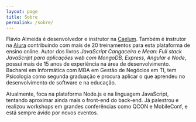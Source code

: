 ```yaml
---
layout: page
title: Sobre
permalink: /sobre/
---
```


Flávio Almeida é desenvolvedor e instrutor na <a href="http://www.caelum.com.br/" target="_blank">Caelum</a>. Também é instrutor na <a href="http://www.alura.com.br" target="_blank">Alura</a> contribuindo com mais de 20 treinamentos para esta plataforma de ensino online. Autor dos livros *JavaScript Cangaceiro* e *Mean: Full stack JavaScript para aplicações web com MongoDB, Express, Angular e Node*, possui mais de 15 anos de experiência na área de desenvolvimento. Bacharel em Informática com MBA em Gestão de Negócios em TI, tem Psicologia como segunda graduação e procura aplicar o que aprendeu no desenvolvimento de software e na educação.

Atualmente, foca na plataforma Node.js e na linguagem JavaScript, tentando aproximar ainda mais o front-end do back-end. Já palestrou e realizou workshops em grandes conferências como QCON e MobileConf, e está sempre ávido por novos eventos.